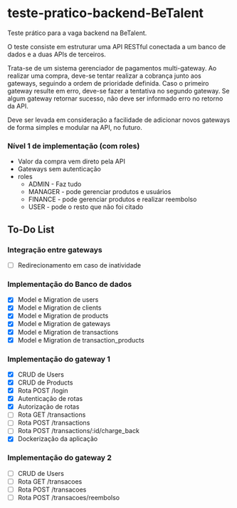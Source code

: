 # teste-pratico-backend-BeTalent
Teste prático para a vaga backend na BeTalent.

O teste consiste em estruturar uma API RESTful conectada a um banco de dados e a duas APIs de terceiros.

Trata-se de um sistema gerenciador de pagamentos multi-gateway. Ao realizar uma compra, deve-se tentar realizar a cobrança junto aos gateways, seguindo a ordem de prioridade definida. Caso o primeiro gateway resulte em erro, deve-se fazer a tentativa no segundo gateway. Se algum gateway retornar sucesso, não deve ser informado erro no retorno da API.

Deve ser levada em consideração a facilidade de adicionar novos gateways de forma simples e modular na API, no futuro.

### Nível 1 de implementação (com roles)
- Valor da compra vem direto pela API
- Gateways sem autenticação
- roles
  - ADMIN - Faz tudo
  - MANAGER - pode gerenciar produtos e usuários
  - FINANCE - pode gerenciar produtos e realizar reembolso
  - USER - pode o resto que não foi citado
## To-Do List

### Integração entre gateways 
- [ ] Redirecionamento em caso de inatividade

### Implementação do Banco de dados
- [x] Model e Migration de users
- [x] Model e Migration de clients
- [x] Model e Migration de products
- [x] Model e Migration de gateways
- [x] Model e Migration de transactions
- [x] Model e Migration de transaction_products

### Implementação do gateway 1
- [x]  CRUD de Users
- [x]  CRUD de Products
- [x]  Rota POST /login
- [x]  Autenticação de rotas
- [x]  Autorização de rotas
- [ ]  Rota GET /transactions
- [ ]  Rota POST /transactions
- [ ]  Rota POST /transactions/:id/charge_back
- [x]  Dockerização da aplicação
### Implementação do gateway 2
- [ ]  CRUD de Users
- [ ]  Rota GET /transacoes
- [ ]  Rota POST /transacoes
- [ ]  Rota POST /transacoes/reembolso
